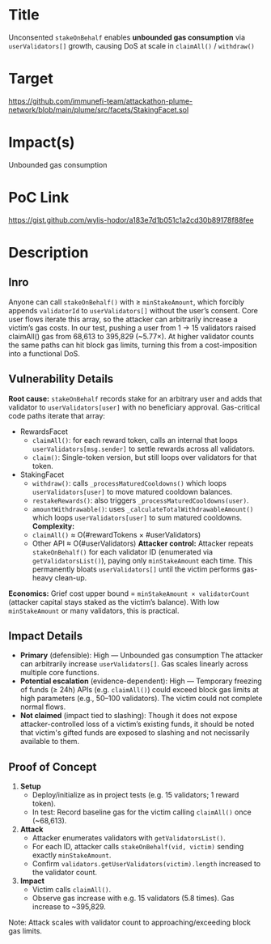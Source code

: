 # Title

Unconsented `stakeOnBehalf` enables **unbounded gas consumption** via `userValidators[]` growth, causing DoS at scale in `claimAll()` / `withdraw()`

# Target

https://github.com/immunefi-team/attackathon-plume-network/blob/main/plume/src/facets/StakingFacet.sol

# Impact(s)

Unbounded gas consumption

# PoC Link

https://gist.github.com/wylis-hodor/a183e7d1b051c1a2cd30b89178f88fee

# Description

## Inro
Anyone can call `stakeOnBehalf()` with ≥ `minStakeAmount`, which forcibly appends `validatorId` to `userValidators[]` without the user’s consent. Core user flows iterate this array, so the attacker can arbitrarily increase a victim’s gas costs. In our test, pushing a user from 1 → 15 validators raised claimAll() gas from 68,613 to 395,829 (~5.77×). At higher validator counts the same paths can hit block gas limits, turning this from a cost-imposition into a functional DoS.

## Vulnerability Details
**Root cause:** `stakeOnBehalf` records stake for an arbitrary user and adds that validator to `userValidators[user]` with no beneficiary approval. Gas-critical code paths iterate that array:
* RewardsFacet
   * `claimAll()`: for each reward token, calls an internal that loops `userValidators[msg.sender]` to settle rewards across all validators.
   * `claim()`: Single-token version, but still loops over validators for that token.
* StakingFacet
   * `withdraw()`: calls `_processMaturedCooldowns()` which loops `userValidators[user]` to move matured cooldown balances.
   * `restakeRewards()`: also triggers `_processMaturedCooldowns(user)`.
   * `amountWithdrawable()`: uses `_calculateTotalWithdrawableAmount()` which loops `userValidators[user]` to sum matured cooldowns.
**Complexity:**
   * `claimAll()` ≈ O(#rewardTokens × #userValidators)
   * Other API ≈ O(#userValidators)
**Attacker control:**
Attacker repeats `stakeOnBehalf()` for each validator ID (enumerated via `getValidatorsList()`), paying only `minStakeAmount` each time. This permanently bloats `userValidators[]` until the victim performs gas-heavy clean-up.

**Economics:**
Grief cost upper bound = `minStakeAmount × validatorCount` (attacker capital stays staked as the victim’s balance). With low `minStakeAmount` or many validators, this is practical.

## Impact Details
* **Primary** (defensible): High — Unbounded gas consumption
The attacker can arbitrarily increase `userValidators[]`.  Gas scales linearly across multiple core functions.
* **Potential escalation** (evidence-dependent): High — Temporary freezing of funds (≥ 24h)
APIs (e.g. `claimAll()`) could exceed block gas limits at high parameters (e.g., 50–100 validators).  The victim could not complete normal flows.
* **Not claimed** (impact tied to slashing): Though it does not expose attacker-controlled loss of a victim’s existing funds, it should be noted that victim's gifted funds are exposed to slashing and not necissarily available to them.

## Proof of Concept
1. **Setup**
   * Deploy/initialize as in project tests (e.g. 15 validators; 1 reward token).
   * In test: Record baseline gas for the victim calling `claimAll()` once (~68,613).
2. **Attack**
   * Attacker enumerates validators with `getValidatorsList()`.
   * For each ID, attacker calls `stakeOnBehalf(vid, victim)` sending exactly `minStakeAmount`.
   * Confirm `validators.getUserValidators(victim).length` increased to the validator count.
3. **Impact**
   * Victim calls `claimAll()`.
   * Observe gas increase with e.g. 15 validators (5.8 times).  Gas increase to ~395,829.

Note: Attack scales with validator count to approaching/exceeding block gas limits.

